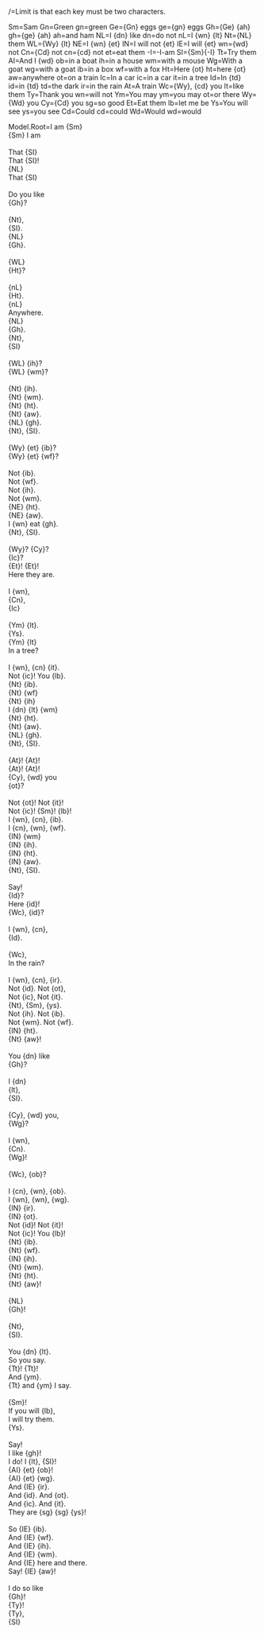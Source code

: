 /=Limit is that each key must be two characters.

Sm=Sam
Gn=Green
gn=green
Ge={Gn} eggs
ge={gn} eggs
Gh={Ge} {ah}
gh={ge} {ah}
ah=and ham
NL=I {dn} like
dn=do not
nL=I {wn} {lt}
Nt={NL} them
WL={Wy} {lt}
NE=I {wn} {et}
IN=I will not {et}
IE=I will {et}
wn={wd} not
Cn={Cd} not
cn={cd} not
et=eat them
-I=-I-am
SI={Sm}{-I}
Tt=Try them
AI=And I {wd}
ob=in a boat
ih=in a house
wm=with a mouse
Wg=With a goat
wg=with a goat
ib=in a box
wf=with a fox
Ht=Here {ot}
ht=here {ot}
aw=anywhere
ot=on a train
Ic=In a car
ic=in a car
it=in a tree
Id=In {td}
id=in {td}
td=the dark
ir=in the rain
At=A train
Wc={Wy}, {cd} you
lt=like them
Ty=Thank you
wn=will not
Ym=You may
ym=you may
ot=or there
Wy={Wd} you
Cy={Cd} you
sg=so good
Et=Eat them
lb=let me be
Ys=You will see
ys=you see
Cd=Could
cd=could
Wd=Would
wd=would


Model.Root=I am {Sm}<br>{Sm} I am<br><br>That {SI}<br>That {SI}!<br>{NL}<br>That {SI}<br><br>Do you like<br>{Gh}?<br><br>{Nt},<br>{SI}.<br>{NL}<br>{Gh}.<br><br>{WL}<br>{Ht}?<br><br>{nL}<br>{Ht}.<br>{nL}<br>Anywhere.<br>{NL}<br>{Gh}.<br>{Nt},<br>{SI}<br><br>{WL} {ih}?<br>{WL} {wm}?<br><br>{Nt} {ih}.<br>{Nt} {wm}.<br>{Nt} {ht}.<br>{Nt} {aw}.<br>{NL} {gh}.<br>{Nt}, {SI}.<br><br>{Wy} {et} {ib}?<br>{Wy} {et} {wf}?<br><br>Not {ib}.<br>Not {wf}.<br>Not {ih}.<br>Not {wm}.<br>{NE} {ht}.<br>{NE} {aw}.<br>I {wn} eat {gh}.<br>{Nt}, {SI}.<br><br>{Wy}? {Cy}?<br>{Ic}?<br>{Et}! {Et}!<br>Here they are.<br><br>I {wn},<br>{Cn},<br>{Ic}<br><br>{Ym} {lt}.<br>{Ys}.<br>{Ym} {lt}<br>In a tree?<br><br>I {wn}, {cn} {it}.<br>Not {ic}! You {lb}.<br>{Nt} {ib}.<br>{Nt} {wf}<br>{Nt} {ih}<br>I {dn} {lt} {wm}<br>{Nt} {ht}.<br>{Nt} {aw}.<br>{NL} {gh}.<br>{Nt}, {SI}.<br><br>{At}! {At}!<br>{At}! {At}!<br>{Cy}, {wd} you<br>{ot}?<br><br>Not {ot}! Not {it}!<br>Not {ic}! {Sm}! {lb}!<br>I {wn}, {cn}, {ib}.<br>I {cn}, {wn}, {wf}.<br>{IN} {wm}<br>{IN} {ih}.<br>{IN} {ht}.<br>{IN} {aw}.<br>{Nt}, {SI}.<br><br>Say!<br>{Id}?<br>Here {id}!<br>{Wc}, {id}?<br><br>I {wn}, {cn},<br>{Id}.<br><br>{Wc},<br>In the rain?<br><br>I {wn}, {cn}, {ir}.<br>Not {id}. Not {ot},<br>Not {ic}, Not {it}.<br>{Nt}, {Sm}, {ys}.<br>Not {ih}. Not {ib}.<br>Not {wm}. Not {wf}.<br>{IN} {ht}.<br>{Nt} {aw}!<br><br>You {dn} like<br>{Gh}?<br><br>I {dn}<br>{lt},<br>{SI}.<br><br>{Cy}, {wd} you,<br>{Wg}?<br><br>I {wn},<br>{Cn}.<br>{Wg}!<br><br>{Wc}, {ob}?<br><br>I {cn}, {wn}, {ob}.<br>I {wn}, {wn}, {wg}.<br>{IN} {ir}.<br>{IN} {ot}.<br>Not {id}! Not {it}!<br>Not {ic}! You {lb}!<br>{Nt} {ib}.<br>{Nt} {wf}.<br>{IN} {ih}.<br>{Nt} {wm}.<br>{Nt} {ht}.<br>{Nt} {aw}!<br><br>{NL}<br>{Gh}!<br><br>{Nt},<br>{SI}.<br><br>You {dn} {lt}.<br>So you say.<br>{Tt}! {Tt}!<br>And {ym}.<br>{Tt} and {ym} I say.<br><br>{Sm}!<br>If you will {lb},<br>I will try them.<br>{Ys}.<br><br>Say!<br>I like {gh}!<br>I do! I {lt}, {SI}!<br>{AI} {et} {ob}!<br>{AI} {et} {wg}.<br>And {IE} {ir}.<br>And {id}. And {ot}.<br>And {ic}. And {it}.<br>They are {sg} {sg} {ys}!<br><br>So {IE} {ib}.<br>And {IE} {wf}.<br>And {IE} {ih}.<br>And {IE} {wm}.<br>And {IE} here and there.<br>Say! {IE} {aw}!<br><br>I do so like<br>{Gh}!<br>{Ty}!<br>{Ty},<br>{SI}
